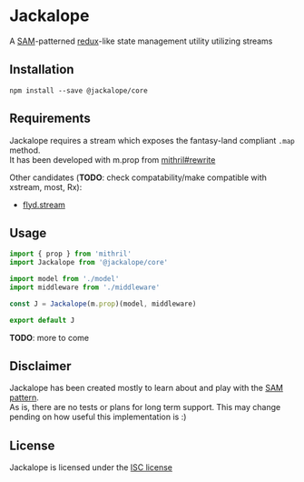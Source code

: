 # Jackalope
A [SAM](http://sam.js.org/)-patterned [redux](https://github.com/reactjs/redux)-like state management utility utilizing streams


## Installation
`npm install --save @jackalope/core`


## Requirements
Jackalope requires a stream which exposes the fantasy-land compliant `.map` method.  
It has been developed with m.prop from [mithril#rewrite](https://github.com/lhorie/mithril.js/blob/rewrite/docs/prop.md)

Other candidates (**TODO**: check compatability/make compatible with xstream, most, Rx):
* [flyd.stream](https://github.com/paldepind/flyd)


## Usage
```js
import { prop } from 'mithril'
import Jackalope from '@jackalope/core'

import model from './model'
import middleware from './middleware'

const J = Jackalope(m.prop)(model, middleware)

export default J
```

**TODO**: more to come

## Disclaimer
Jackalope has been created mostly to learn about and play with the [SAM pattern](http://sam.js.org/).  
As is, there are no tests or plans for long term support. This may change pending on how useful this implementation is :)

## License
Jackalope is licensed under the [ISC license](https://opensource.org/licenses/ISC)
